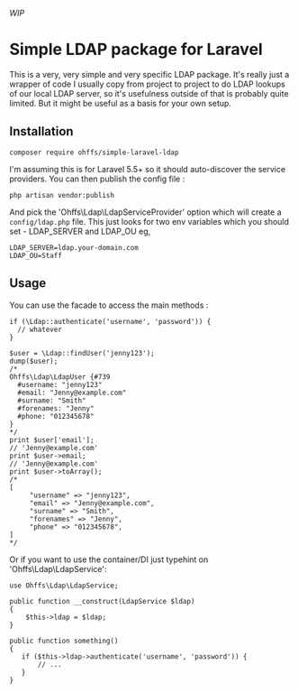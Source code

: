 *WIP*

# Simple LDAP package for Laravel

This is a very, very simple and very specific LDAP package.  It's really
just a wrapper of code I usually copy from project to project to do LDAP
lookups of our local LDAP server, so it's usefulness outside of that is
probably quite limited. But it might be useful as a basis for your own setup.

## Installation

```
composer require ohffs/simple-laravel-ldap 
```

I'm assuming this is for Laravel 5.5+ so it should auto-discover the service providers.  You can
then publish the config file :

```
php artisan vendor:publish
```
And pick the 'Ohffs\Ldap\LdapServiceProvider' option which will create a `config/ldap.php` file. This
just looks for two env variables which you should set - LDAP\_SERVER and LDAP\_OU eg,

```
LDAP_SERVER=ldap.your-domain.com
LDAP_OU=Staff
```

## Usage

You can use the facade to access the main methods :

```
if (\Ldap::authenticate('username', 'password')) {
  // whatever
}

$user = \Ldap::findUser('jenny123');
dump($user);
/*
Ohffs\Ldap\LdapUser {#739
  #username: "jenny123"
  #email: "Jenny@example.com"
  #surname: "Smith"
  #forenames: "Jenny"
  #phone: "012345678"
}
*/
print $user['email'];
// 'Jenny@example.com'
print $user->email;
// 'Jenny@example.com'
print $user->toArray();
/*
[
     "username" => "jenny123",
     "email" => "Jenny@example.com",
     "surname" => "Smith",
     "forenames" => "Jenny",
     "phone" => "012345678",
]
*/
```

Or if you want to use the container/DI just typehint on 'Ohffs\Ldap\LdapService':

```
use Ohffs\Ldap\LdapService;

public function __construct(LdapService $ldap)
{
    $this->ldap = $ldap;
}

public function something()
{
   if ($this->ldap->authenticate('username', 'password')) {
       // ...
   }
}
```

